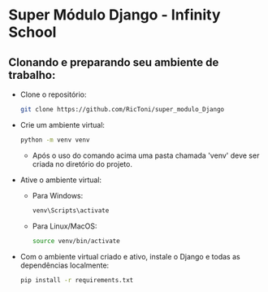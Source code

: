 # Super Módulo Django - Infinity School

## Clonando e preparando seu ambiente de trabalho:
- Clone o repositório:
    ```bash
    git clone https://github.com/RicToni/super_modulo_Django
    ```

- Crie um ambiente virtual:
    ```bash
    python -m venv venv
    ```
    - Após o uso do comando acima uma pasta chamada 'venv' deve ser criada no diretório do projeto. 

- Ative o ambiente virtual:
    - Para Windows:
        ```bash
        venv\Scripts\activate
        ```
    - Para Linux/MacOS:
        ```bash
        source venv/bin/activate
        ```

- Com o ambiente virtual criado e ativo, instale o Django e todas as dependências localmente:
    ```bash
    pip install -r requirements.txt
    ```


